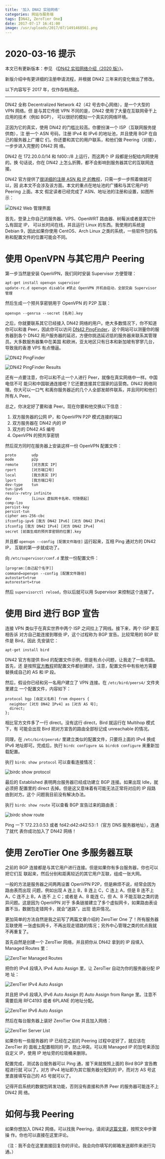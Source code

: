 ```yaml
---
title: '加入 DN42 实验网络'
categories: 网站与服务端
tags: [DN42, ZeroTier One]
date: 2017-07-17 16:41:00
image: /usr/uploads/2017/07/1491468561.png
---
```


# 2020-03-16 提示

本文已有更新版本：参见
《[DN42 实验网络介绍（2020 版）](/article/modify-website/dn42-experimental-network-2020.lantian)》。

新版介绍中有更详细的注册申请流程，并根据 DN42 三年来的变化做出了修改。

以下内容写于 2017 年，仅作存档用途。

---

DN42 全称 Decentralized Network 42（42 号去中心网络），是一个大型的 VPN 网络。但
是与其它传统 VPN 不同的是，DN42 使用了大量在互联网骨干上应用的技术（例如 BGP），
可以很好的模拟一个真实的网络环境。

正因为它的真实，使用 DN42 的门槛比较高。你要扮演一个 ISP（互联网服务提供商），注
册一个 ASN 号码，注册 IPv4 和 IPv6 的地址池，并且使用 BGP 在自己的服务器上广播它
们。你还要和其它的用户联系，和他们做 Peering（对接），一步步进入完整的 DN42 网
络。

DN42 在 172.20.0.0/14 和 fd00::/8 上运行，而这两个 IP 段都是分配给内网使用的。换
句话说，你在 DN42 上怎么折腾，都不会影响到服务器其它的互联网连接。

DN42 官方提供了[很详细的注册 ASN 和 IP 的教程][1]，只需一步一步照着做就可以，因
此本文不会涉及该方面。本文的重点在地址池的广播和与其它用户的 Peering 上面。本文
假定读者已经完成了 ASN、地址池的注册和设置，如图所示：

![DN42 Web 管理界面][2]

首先，登录上你自己的服务器、VPS、OpenWRT 路由器、树莓派或者是其它什么有固定 IP，
可以长时间在线，并且运行 Linux 的东西。我使用的系统是 Debian 9，因此如果你使用
CentOS、Arch Linux 之类的系统，一些软件包的名称和配置文件的位置可能会不同。

# 使用 OpenVPN 与其它用户 Peering

第一步当然是安装 OpenVPN，我们同时安装 Supervisor 方便管理：

    apt-get install openvpn supervisor
    update-rc.d openvpn disable #禁止 OpenVPN 开机自启动，全部交由 Supervisor 管理

然后生成一个预共享密钥用于 OpenVPN 的 P2P 互联：

    openvpn --genrsa --secret [名称].key

之后，你就要联系其它已经接入 DN42 网络的用户。绝大多数情况下，你不知道你可以和谁
Peer，因此你可以访问 [DN42 PingFinder][3]，这个网站可以测量你的服务器到各个 DN42
用户服务器的延迟，方便你挑选延迟低的服务器来联系其管理员。大多数服务器集中在美国
和欧洲，亚太地区只有日本和新加坡有寥寥几台，导致我的香港 VPS 有点懵逼。

![DN42 PingFinder][4]

![DN42 PingFinder Results][5]

还有一点要注意，你可以和不止一个人进行 Peer，就像在真实网络中一样。中国电信不可
能只和中国联通连接吧？它还要连接其它国家的运营商。DN42 网络同理。你大可以一口气
和离你服务器近的几个人全部发邮件联系，并且同时和他们所有人 Peer。

总之，你决定好了要和谁 Peer。现在你要和他交换以下信息：

1.  双方服务器的公网 IP，和 OpenVPN P2P 模式连接的端口
2.  双方服务器在 DN42 内的 IP
3.  双方的 DN42 AS 编号
4.  OpenVPN 的预共享密钥

然后双方同时在服务器上安装这样一份 OpenVPN 配置文件：

    proto       udp
    mode        p2p
    remote      [对方真实 IP]
    rport       [对方端口号]
    local       [我方真实 IP]
    lport       [我方端口号]
    dev-type    tun
    tun-ipv6
    resolv-retry infinite
    dev         [Linux 虚拟网卡名称，可随便起]
    comp-lzo
    persist-key
    persist-tun
    cipher aes-256-cbc
    ifconfig-ipv6 [我方 DN42 IPv6] [对方 DN42 IPv6]
    ifconfig [我方 DN42 IPv4] [对方 DN42 IPv4]
    secret [前面生成的预共享密钥的位置].key

并且都 `openvpn --config [配置文件路径]` 运行起来，互相 Ping 通对方的 DN42 IP，
互联的第一步就成功了。

向 `/etc/supervisor/conf.d` 里放一份配置文件：

    [program:[自己起个名字]]
    command=openvpn --config [配置文件路径]
    autostart=true
    autorestart=true

然后 `supervisorctl reload`，你以后就可以用 Supervisor 来控制这个连接了。

# 使用 Bird 进行 BGP 宣告

连接 VPN 类似于在真实世界中两个 ISP 之间拉上了网线。接下来，两个 ISP 要互相告诉
对方自己能连接到哪些 IP，这个过程称为 BGP 宣告。比较常用的 BGP 软件是 Bird，因此
先安装它：

    apt-get install bird

DN42 官方有提供 Bird 的配置文件示例，但是有点小问题，让我走了一些弯路。首先，还
是按照[官方教程][6]把配置文件都创建好。注意，配置文件中有些地方需要替换成自己的
AS 和 IP 段。

然后，假设你已经和另一名用户建立了 VPN 连接。在 `/etc/bird/peers4/` 文件夹里建立
一个配置文件，内容如下：

    protocol bgp [自定义名称] from dnpeers {
      neighbor [对方 DN42 IPv4] as [对方 AS 号];
      direct;
    };

相比官方文件多了一行 direct。没有这行 direct，Bird 就运行在 Multihop 模式下，有
可能会出现 Bird 把对方宣告的路由全部标记成 unreachable 的情况。

同理，在 `/etc/bird/peers6/` 里建立类似的配置文件，只要将上面的 IPv4 换成 IPv6
地址即可。完成后，执行 `birdc configure && birdc6 configure` 来重新加载配置。

执行 `birdc show protocol` 可以查看连接情况：

![birdc show protocol][7]

最后的 Established 表明两台服务器已经成功建立 BGP 连接。如果出现 Idle，就必须把
配置里的 direct 去掉。但是这又意味着有可能无法正常将对应的 IP 段路由到对方。这个
问题我目前没有解决办法。

执行 `birdc show route` 可以查看 BGP 宣告过来的路由表：

![birdc show route][8]

Ping 一下 172.23.0.53 或者 fd42:d42:d42:53::1（官方 DNS 服务器地址），连通了就代
表你成功加入了 DN42 网络！

# 使用 ZeroTier One 多服务器互联

之前的 BGP 连接都是与其它用户进行连接。但是如果你有多台服务器，你也可以把它们互
联起来，然后分别和距离较近的其它用户互联，组成一张大网。

一般的方法是服务器之间两两设置 OpenVPN P2P，但是麻烦不说，经常会因为路由表而出现
问题，例如出现 A 连上 B，B 连上 C，C 连上 A，但是 B 连不上 A，C 连不上 B，A 连不
上 C；或者是 A、B 能连 C，但 A、B 不能互联之类的诡异问题。这是因为 OpenVPN 对于
多条链接建立了多个虚拟网卡，如果路由表设置不当，数据包走错网卡，就会“迷路”，出现
诡异情况。

更加简单的方法自然是我之前写了两篇文章介绍的 ZeroTier One 了！所有服务器互联使用
一张虚拟网卡，不再出现走错路的情况；另外中心管理之类的优点我就不再重复了。

首先自然是创建一个 ZeroTier 网络，并且把你从 DN42 拿到的 IP 段填入 Managed
Routes 里：

![ZeroTier Managed Routes][9]

把你的 IPv4 段填入 IPv4 Auto Assign 里，让 ZeroTier 自动为你的服务器分配 IP 地
址：

![ZeroTier IPv4 Auto Assign][10]

并且把 IPv6 段填入 IPv6 Auto Assign 的 Auto Assign from Range 里。注意不需要启用
RFC4193 或者 6PLANE 的地址分配。

![ZeroTier IPv6 Auto Assign][11]

然后在每台服务器上装好 ZeroTier One 并且加入网络：

![ZeroTier Server List][12]

如果你有一些服务器的 IP 已经在之前的 Peering 过程中定好了，就应该在 ZeroTier 的
面板上配置相同的 IP，防止冲突。可以用 Managed IP 的加号来添加自定义 IP，使用 IP
地址旁的垃圾桶来删除。

配置完成，测试各台服务器可以 Ping 通，接下来就按照上面的 Bird BGP 宣告教程进行就
可以了。对方 IPv4 地址即为其它服务器分配到的 IP，而对方 AS 号这里直接填写自己的
AS 号就可以了。

记得开启系统的数据包转发功能，否则没有直接和外界 Peer 的服务器可能连不上 DN42 网
络。

# 如何与我 Peering

如果你想加入 DN42 网络，可以找我 Peering，请阅读[这篇文章][13]，按照文中步骤操
作。你也可以直接在这里评论。

（注：我不会在这里直接回复你的评论。我会向你填写的邮箱发送邮件来进行沟通。）

[1]: https://wiki.dn42.us/howto/Getting-started
[2]: /usr/uploads/2017/07/1491468561.png
[3]: https://dn42.us/peers
[4]: /usr/uploads/2017/07/220484720.png
[5]: /usr/uploads/2017/07/3173481156.png
[6]: https://wiki.dn42.us/howto/Bird
[7]: /usr/uploads/2017/07/452968114.png
[8]: /usr/uploads/2017/07/4224758666.png
[9]: /usr/uploads/2017/07/3392936414.png
[10]: /usr/uploads/2017/07/1103065050.png
[11]: /usr/uploads/2017/07/3667447924.png
[12]: /usr/uploads/2017/07/3034721652.png
[13]: /page/dn42/
